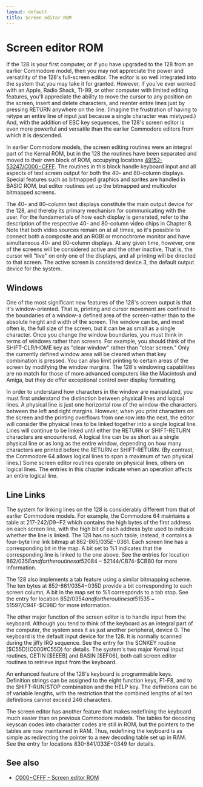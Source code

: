 ```yaml
---
layout: default
title: Screen editor ROM
---
```

# Screen editor ROM

If the 128 is your first computer, or if you have upgraded to
the 128 from an earlier Commodore model, then you may not
appreciate the power and versatility of the 128's full-screen
editor. The editor is so well integrated into the system that
you may take it for granted. However, if you've ever worked
with an Apple, Radio Shack, TI-99, or other computer with
limited editing features, you'll appreciate the ability to move
the cursor to any position on the screen, insert and delete
characters, and reenter entire lines just by pressing RETURN
anywhere on the line. (Imagine the frustration of having to retype an entire line of input just because a single character was
mistyped.) And, with the addition of ESC key sequences, the
128's screen editor is even more powerful and versatile than
the earlier Commodore editors from which it is descended.

In earlier Commodore models, the screen editing routines
were an integral part of the Kernal ROM, but in the 128 the
routines have been separated and moved to their own block of
ROM, occupying locations [49152-53247/$C000-$CFFF](C000). The
routines in this block handle keyboard input and all aspects of
text screen output for both the 40- and 80-column displays.
Special features such as bitmapped graphics and sprites are
handled in BASIC ROM, but editor routines set up the bitmapped and multicolor bitmapped screens.

The 40- and 80-column text displays constitute the main
output device for the 128, and thereby its primary mechanism
for communicating with the user. For the fundamentals of
how each display is generated, refer to the description of the
respective 40- and 80-column video chips in Chapter 8. Note
that both video sources remain on at all times, so it's possible
to connect both a composite and an RGBI or monochrome
monitor and have simultaneous 40- and 80-column displays.
At any given time, however, one of the screens will be considered active and the other inactive, That is, the cursor will
"live" on only one of the displays, and all printing will be directed to that screen. The active screen is considered device 3,
the default output device for the system.

## Windows
One of the most significant new features of the 128's screen
output is that it's window-oriented. That is, printing and
cursor movement are confined to the boundaries of a window-a defined area of the screen-rather than to the absolute height and width of the screen. The window can be, and
most often is, the full size of the screen, but it can be as small
as a single character. Once you change the window boundaries, you must think in terms of windows rather than screens.
For example, you should think of the SHIFT-CLR/HOME key
as "clear window" rather than "clear screen." Only the currently defined window area will be cleared when that key
combination is pressed. You can also limit printing to certain
areas of the screen by modifying the window margins. The
128's windowing capabilities are no match for those of more
advanced computers like the Macintosh and Amiga, but they
do offer exceptional control over display formatting.

In order to understand how characters in the window are
manipulated, you must first understand the distinction between
physical lines and logical lines. A physical line is just one horizontal row of the window-the characters between the left
and right margins. However, when you print characters on the
screen and the printing overflows from one row into the next,
the editor will consider the physical lines to be linked together
into a single logical line. Lines will continue to be linked until
either the RETURN or SHIFT-RETURN characters are encountered. A logical line can be as short as a single physical line or
as long as the entire window, depending on how many characters are printed before the RETURN or SHIFT-RETURN. (By
contrast, the Commodore 64 allows logical lines to span a
maximum of two physical lines.) Some screen editor routines
operate on physical lines, others on logical lines. The entries
in this chapter indicate when an operation affects an entire
logical line.

## Line Links
The system for linking lines on the 128 is considerably different from that of earlier Commodore models. For example, the
Commodore 64 maintains a table at 217-242/$D9-$F2 which
contains the high bytes of the first address on each screen line,
with the high bit of each address byte used to indicate whether
the line is linked. The 128 has no such table; instead, it contains a four-byte line link bitmap at 862-865/$035E-$0361.
Each screen line has a corresponding bit in the map. A bit set
to %1 indicates that the corresponding line is linked to the
one above. See the entries for location 862/$035E and for the
routines at 52084-52144/$CB74-$CBB0 for more information.

The 128 also implements a tab feature using a similar bitmapping scheme. The ten bytes at 852-861/$0354-$035D
provide a bit corresponding to each screen column, A bit in
the map set to %1 corresponds to a tab stop. See the entry for
location 852/$0354 and for the routines at 51535-51597/$C94F-$C98D for more information.

The other major function of the screen editor is to handle
input from the keyboard. Although you tend to think of the
keyboard as an integral part of the computer, the system sees
it as just another peripheral, device 0. The keyboard is the default input device for the 128. It is normally scanned during
the jiffy IRQ sequence. See the entry for the SCNKEY routine
[$C55D](C000#C55D) for details. The system's two major Kernal input
routines, GETIN [$EEEB] and BASIN [$EF06], both call screen
editor routines to retrieve input from the keyboard.

An enhanced feature of the 128's keyboard is programmable keys. Definition strings can be assigned to the eight function keys, F1-F8, and to the SHIFT-RUN/STOP combination
and the HELP key. The definitions can be of variable lengths,
with the restriction that the combined lengths of all ten definitions cannot exceed 246 characters.

The screen editor has another feature that makes redefining the keyboard much easier than on previous Commodore
models. The tables for decoding keyscan codes into character
codes are still in ROM, but the pointers to the tables are now
maintained in RAM. Thus, redefining the keyboard is as simple as redirecting the pointer to a new decoding table set up in
RAM. See the entry for locations 830-841/$033E-$0349 for
details.

## See also

* [$C000-$CFFF - Screen editor ROM](C000)
